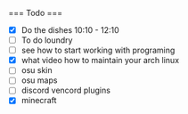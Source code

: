 === Todo ===

- [X] Do the dishes 10:10 - 12:10
- [ ] To do loundry  
- [ ] see how to start working with programing
- [X] what video how to maintain your arch linux
- [ ] osu skin
- [ ] osu maps
- [ ] discord vencord plugins
- [X] minecraft
